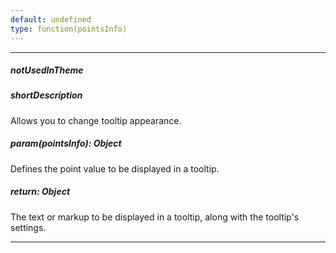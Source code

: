 ```yaml
---
default: undefined
type: function(pointsInfo)
---
```

---
##### notUsedInTheme

##### shortDescription
Allows you to change tooltip appearance.

##### param(pointsInfo): Object
Defines the point value to be displayed in a tooltip.

##### return: Object
The text or markup to be displayed in a tooltip, along with the tooltip's settings.

---
